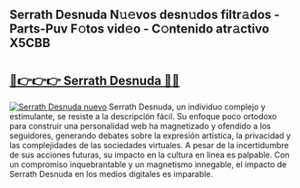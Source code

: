## Serrath Desnuda N𝚞𝚎vos desn𝚞dos filtr𝚊dos - Parts-Puv F𝚘tos vid𝚎o - C𝚘ntenido atr𝚊ctivo X5CBB

# <h2><a href="http://mb8e6d.tromn.icu/?c=Serrath+Desnuda">🔗👉👉👉 Serrath Desnuda 🔗🔗</a></h2>

[![Serrath Desnuda nuevo](https://i.imgur.com/pEAQMta.gif)](http://mb8e6d.tromn.icu/?c=Serrath+Desnuda)
Serrath Desnuda, un individuo complejo y estimulante, se resiste a la descripción fácil. Su enfoque poco ortodoxo para construir una personalidad web ha magnetizado y ofendido a los seguidores, generando debates sobre la expresión artística, la privacidad y las complejidades de las sociedades virtuales. A pesar de la incertidumbre de sus acciones futuras, su impacto en la cultura en línea es palpable. Con un compromiso inquebrantable y un magnetismo innegable, el impacto de Serrath Desnuda en los medios digitales es imparable.
